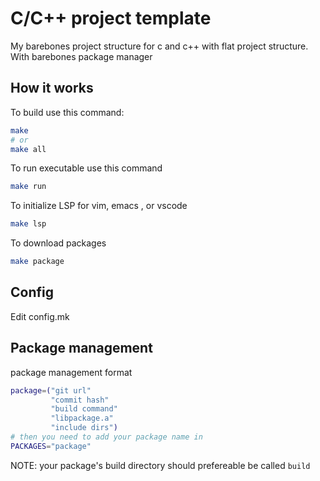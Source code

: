 # C/C++ project template
My barebones project structure for c and c++ with flat project structure.
With barebones package manager

## How it works
To build use this command:
```bash
make
# or
make all
```
To run executable use this command

```bash
make run
```

To initialize LSP for vim, emacs , or vscode
```bash
make lsp
```

To download packages
```bash
make package
```
## Config 
Edit config.mk
## Package management
package management format
```bash
package=("git url"
         "commit hash"
         "build command"
         "libpackage.a"
         "include dirs")
# then you need to add your package name in
PACKAGES="package"
```
NOTE: your package's build directory should prefereable be called `build`

